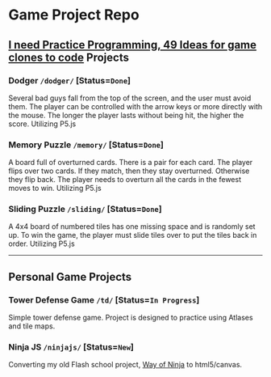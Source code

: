 # Game Project Repo

## [I need Practice Programming, 49 Ideas for game clones to code](https://inventwithpython.com/blog/2012/02/20/i-need-practice-programming-49-ideas-for-game-clones-to-code/) Projects

### Dodger `/dodger/` \[Status=`Done`\]
Several bad guys fall from the top of the screen, and the user must avoid them. The player can be controlled with the arrow keys or more directly with the mouse. The longer the player lasts without being hit, the higher the score. Utilizing P5.js 

### Memory Puzzle `/memory/` \[Status=`Done`\]
A board full of overturned cards. There is a pair for each card. The player flips over two cards. If they match, then they stay overturned. Otherwise they flip back. The player needs to overturn all the cards in the fewest moves to win. Utilizing P5.js

### Sliding Puzzle `/sliding/` \[Status=`Done`\] 
A 4x4 board of numbered tiles has one missing space and is randomly set up. To win the game, the player must slide tiles over to put the tiles back in order. Utilizing P5.js

---
## Personal Game Projects

### Tower Defense Game `/td/` \[Status=`In Progress`\]
Simple tower defense game. Project is designed to practice using Atlases and tile maps. 

### Ninja JS `/ninjajs/` \[Status=`New`\]
Converting my old Flash school project, [Way of Ninja](http://rbucinell.com/flash.html) to html5/canvas.